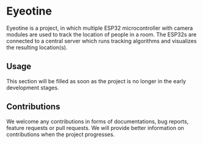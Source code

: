 # Eyeotine

Eyeotine is a project, in which multiple ESP32 microcontroller with camera modules are used to track the location of people in a room.
The ESP32s are connected to a central server which runs tracking algorithms and visualizes the resulting location(s).

## Usage

This section will be filled as soon as the project is no longer in the early development stages.

## Contributions

We welcome any contributions in forms of documentations, bug reports, feature requests or pull requests.
We will provide better information on contributions when the project progresses.
